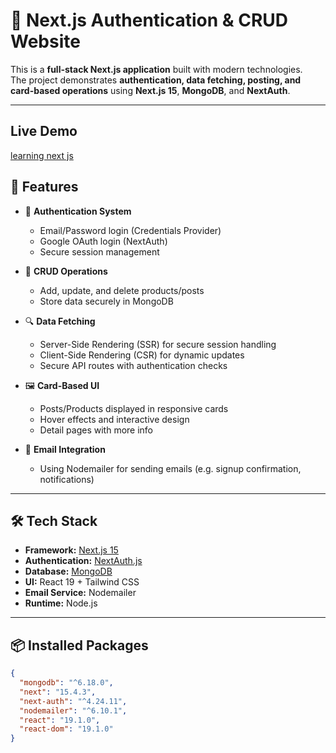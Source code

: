 # 📌 Next.js Authentication & CRUD Website

This is a **full-stack Next.js application** built with modern technologies.  
The project demonstrates **authentication, data fetching, posting, and card-based operations** using **Next.js 15**, **MongoDB**, and **NextAuth**.

---

## Live Demo

[learning next js](https://next-js-client-rendering.vercel.app/)

## 🚀 Features

- 🔑 **Authentication System**
  - Email/Password login (Credentials Provider)
  - Google OAuth login (NextAuth)
  - Secure session management

- 📝 **CRUD Operations**
  - Add, update, and delete products/posts
  - Store data securely in MongoDB

- 🔍 **Data Fetching**
  - Server-Side Rendering (SSR) for secure session handling
  - Client-Side Rendering (CSR) for dynamic updates
  - Secure API routes with authentication checks

- 🖼 **Card-Based UI**
  - Posts/Products displayed in responsive cards
  - Hover effects and interactive design
  - Detail pages with more info

- 📩 **Email Integration**
  - Using Nodemailer for sending emails (e.g. signup confirmation, notifications)

---

## 🛠️ Tech Stack

- **Framework:** [Next.js 15](https://nextjs.org/)
- **Authentication:** [NextAuth.js](https://next-auth.js.org/)
- **Database:** [MongoDB](https://www.mongodb.com/)
- **UI:** React 19 + Tailwind CSS
- **Email Service:** Nodemailer
- **Runtime:** Node.js

---

## 📦 Installed Packages

```json
{
  "mongodb": "^6.18.0",
  "next": "15.4.3",
  "next-auth": "^4.24.11",
  "nodemailer": "^6.10.1",
  "react": "19.1.0",
  "react-dom": "19.1.0"
}
